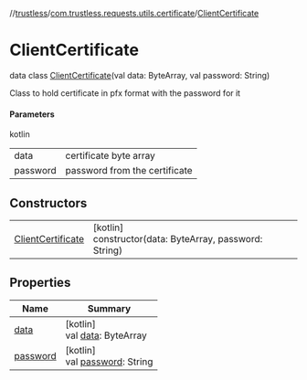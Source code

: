 //[trustless](../../../index.md)/[com.trustless.requests.utils.certificate](../index.md)/[ClientCertificate](index.md)

# ClientCertificate

data class [ClientCertificate](index.md)(val data: ByteArray, val password: String)

Class to hold certificate in pfx format with the password for it

#### Parameters

kotlin

| | |
|---|---|
| data | certificate byte array |
| password | password from the certificate |

## Constructors

| | |
|---|---|
| [ClientCertificate](-client-certificate.md) | [kotlin]<br>constructor(data: ByteArray, password: String) |

## Properties

| Name | Summary |
|---|---|
| [data](data.md) | [kotlin]<br>val [data](data.md): ByteArray |
| [password](password.md) | [kotlin]<br>val [password](password.md): String |

